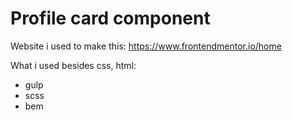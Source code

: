 # Profile card component

Website i used to make this: https://www.frontendmentor.io/home

What i used besides css, html:

* gulp
* scss
* bem
